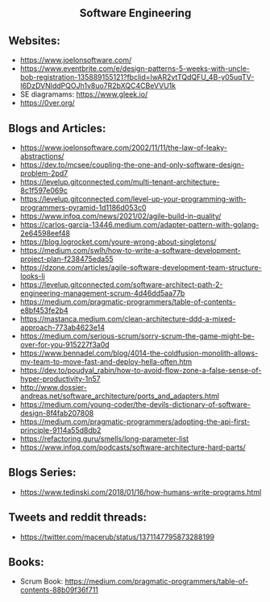 <h2 align="center">Software Engineering</h2>

## Websites:

- https://www.joelonsoftware.com/
- https://www.eventbrite.com/e/design-patterns-5-weeks-with-uncle-bob-registration-135889155121?fbclid=IwAR2vtTQdQFU_4B-y05uqTV-l6DzDVNlddPQOJh1v8uo7R2bXQC4CBeVVU1k
- SE diagramams: https://www.gleek.io/
- https://0ver.org/

## Blogs and Articles:

- https://www.joelonsoftware.com/2002/11/11/the-law-of-leaky-abstractions/
- https://dev.to/mcsee/coupling-the-one-and-only-software-design-problem-2pd7
- https://levelup.gitconnected.com/multi-tenant-architecture-8c1f597e069c
- https://levelup.gitconnected.com/level-up-your-programming-with-programmers-pyramid-1d1186d053c0
- https://www.infoq.com/news/2021/02/agile-build-in-quality/
- https://carlos-garcia-13446.medium.com/adapter-pattern-with-golang-2e64598eef48
- https://blog.logrocket.com/youre-wrong-about-singletons/
- https://medium.com/swlh/how-to-write-a-software-development-project-plan-f238475eda55
- https://dzone.com/articles/agile-software-development-team-structure-looks-li
- https://levelup.gitconnected.com/software-architect-path-2-engineering-management-scrum-4d46dd5aa77b
- https://medium.com/pragmatic-programmers/table-of-contents-e8bf453fe2b4
- https://mastanca.medium.com/clean-architecture-ddd-a-mixed-approach-773ab4623e14
- https://medium.com/serious-scrum/sorry-scrum-the-game-might-be-over-for-you-915227f3a0d
- https://www.bennadel.com/blog/4014-the-coldfusion-monolith-allows-my-team-to-move-fast-and-deploy-hella-often.htm
- https://dev.to/poudyal_rabin/how-to-avoid-flow-zone-a-false-sense-of-hyper-productivity-1n57
- http://www.dossier-andreas.net/software_architecture/ports_and_adapters.html
- https://medium.com/young-coder/the-devils-dictionary-of-software-design-8f4fab207808
- https://medium.com/pragmatic-programmers/adopting-the-api-first-principle-9114a55d8db2
- https://refactoring.guru/smells/long-parameter-list
- https://www.infoq.com/podcasts/software-architecture-hard-parts/

## Blogs Series:

- https://www.tedinski.com/2018/01/16/how-humans-write-programs.html

## Tweets and reddit threads:

- https://twitter.com/macerub/status/1371147795873288199

## Books:

- Scrum Book: https://medium.com/pragmatic-programmers/table-of-contents-88b09f36f711
